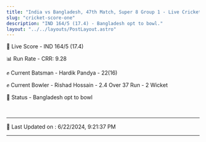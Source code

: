 ```yaml
---
title: "India vs Bangladesh, 47th Match, Super 8 Group 1 - Live Cricket Score"
slug: "cricket-score-one"
description: "IND 164/5 (17.4) - Bangladesh opt to bowl."
layout: "../../layouts/PostLayout.astro"
---
```


🔴 Live Score - IND 164/5 (17.4)  

📊 Run Rate - CRR: 9.28  

✊ Current Batsman - Hardik Pandya - 22(16)  

✊ Current Bowler - Rishad Hossain - 2.4 Over 37 Run - 2 Wicket  

📑 Status - Bangladesh opt to bowl

<br />

***

📝 Last Updated on : 6/22/2024, 9:21:37 PM

***

